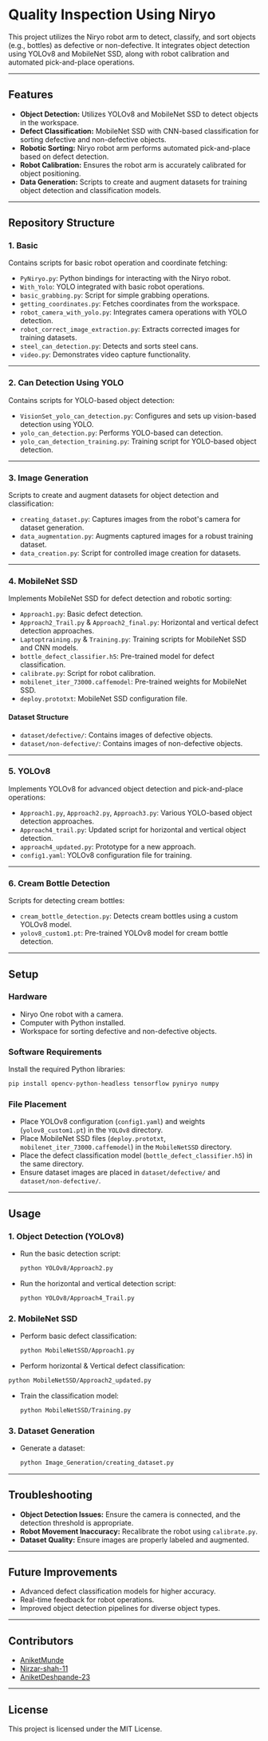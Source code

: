 # **Quality Inspection Using Niryo**

This project utilizes the Niryo robot arm to detect, classify, and sort objects (e.g., bottles) as defective or non-defective. It integrates object detection using YOLOv8 and MobileNet SSD, along with robot calibration and automated pick-and-place operations.

---

## **Features**

- **Object Detection:** Utilizes YOLOv8 and MobileNet SSD to detect objects in the workspace.
- **Defect Classification:** MobileNet SSD with CNN-based classification for sorting defective and non-defective objects.
- **Robotic Sorting:** Niryo robot arm performs automated pick-and-place based on defect detection.
- **Robot Calibration:** Ensures the robot arm is accurately calibrated for object positioning.
- **Data Generation:** Scripts to create and augment datasets for training object detection and classification models.

---

## **Repository Structure**

### **1. Basic**

Contains scripts for basic robot operation and coordinate fetching:

- `PyNiryo.py`: Python bindings for interacting with the Niryo robot.
- `With_Yolo`: YOLO integrated with basic robot operations.
- `basic_grabbing.py`: Script for simple grabbing operations.
- `getting_coordinates.py`: Fetches coordinates from the workspace.
- `robot_camera_with_yolo.py`: Integrates camera operations with YOLO detection.
- `robot_correct_image_extraction.py`: Extracts corrected images for training datasets.
- `steel_can_detection.py`: Detects and sorts steel cans.
- `video.py`: Demonstrates video capture functionality.

---

### **2. Can Detection Using YOLO**

Contains scripts for YOLO-based object detection:

- `VisionSet_yolo_can_detection.py`: Configures and sets up vision-based detection using YOLO.
- `yolo_can_detection.py`: Performs YOLO-based can detection.
- `yolo_can_detection_training.py`: Training script for YOLO-based object detection.

---

### **3. Image Generation**

Scripts to create and augment datasets for object detection and classification:

- `creating_dataset.py`: Captures images from the robot's camera for dataset generation.
- `data_augmentation.py`: Augments captured images for a robust training dataset.
- `data_creation.py`: Script for controlled image creation for datasets.

---

### **4. MobileNet SSD**

Implements MobileNet SSD for defect detection and robotic sorting:

- `Approach1.py`: Basic defect detection.
- `Approach2_Trail.py` & `Approach2_final.py`: Horizontal and vertical defect detection approaches.
- `Laptoptraining.py` & `Training.py`: Training scripts for MobileNet SSD and CNN models.
- `bottle_defect_classifier.h5`: Pre-trained model for defect classification.
- `calibrate.py`: Script for robot calibration.
- `mobilenet_iter_73000.caffemodel`: Pre-trained weights for MobileNet SSD.
- `deploy.prototxt`: MobileNet SSD configuration file.

#### **Dataset Structure**

- `dataset/defective/`: Contains images of defective objects.
- `dataset/non-defective/`: Contains images of non-defective objects.

---

### **5. YOLOv8**

Implements YOLOv8 for advanced object detection and pick-and-place operations:

- `Approach1.py`, `Approach2.py`, `Approach3.py`: Various YOLO-based object detection approaches.
- `Approach4_trail.py`: Updated script for horizontal and vertical object detection.
- `approach4_updated.py`: Prototype for a new approach.
- `config1.yaml`: YOLOv8 configuration file for training.

---

### **6. Cream Bottle Detection**

Scripts for detecting cream bottles:

- `cream_bottle_detection.py`: Detects cream bottles using a custom YOLOv8 model.
- `yolov8_custom1.pt`: Pre-trained YOLOv8 model for cream bottle detection.

---

## **Setup**

### **Hardware**

- Niryo One robot with a camera.
- Computer with Python installed.
- Workspace for sorting defective and non-defective objects.

### **Software Requirements**

Install the required Python libraries:

```bash
pip install opencv-python-headless tensorflow pyniryo numpy
```

### **File Placement**

- Place YOLOv8 configuration (`config1.yaml`) and weights (`yolov8_custom1.pt`) in the `YOLOv8` directory.
- Place MobileNet SSD files (`deploy.prototxt`, `mobilenet_iter_73000.caffemodel`) in the `MobileNetSSD` directory.
- Place the defect classification model (`bottle_defect_classifier.h5`) in the same directory.
- Ensure dataset images are placed in `dataset/defective/` and `dataset/non-defective/`.

---

## **Usage**

### **1. Object Detection (YOLOv8)**

- Run the basic detection script:
  ```bash
  python YOLOv8/Approach2.py
  ```
- Run the horizontal and vertical detection script:
  ```bash
  python YOLOv8/Approach4_Trail.py
  ```

### **2. MobileNet SSD**

- Perform basic defect classification:
  ```bash
  python MobileNetSSD/Approach1.py
  ```
 - Perform horizontal & Vertical defect classification:
  ```bash
  python MobileNetSSD/Approach2_updated.py
  ``` 
- Train the classification model:
  ```bash
  python MobileNetSSD/Training.py
  ```

### **3. Dataset Generation**

- Generate a dataset:
  ```bash
  python Image_Generation/creating_dataset.py
  ```

---

## **Troubleshooting**

- **Object Detection Issues:** Ensure the camera is connected, and the detection threshold is appropriate.
- **Robot Movement Inaccuracy:** Recalibrate the robot using `calibrate.py`.
- **Dataset Quality:** Ensure images are properly labeled and augmented.

---

## **Future Improvements**

- Advanced defect classification models for higher accuracy.
- Real-time feedback for robot operations.
- Improved object detection pipelines for diverse object types.

---

## **Contributors**

- [AniketMunde](https://github.com/AniketMunde)
- [Nirzar-shah-11](https://github.com/Nirzar-shah-11)
- [AniketDeshpande-23](https://github.com/AniketDeshpande-23)

---

## **License**

This project is licensed under the MIT License.

